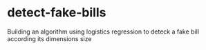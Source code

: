 # detect-fake-bills
Building an algorithm using logistics regression to deteck a fake bill according its dimensions size
